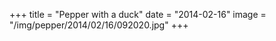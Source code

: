 +++
title = "Pepper with a duck"
date = "2014-02-16"
image = "/img/pepper/2014/02/16/092020.jpg"
+++


